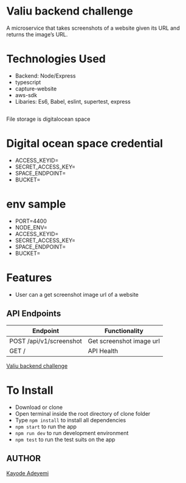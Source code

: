 # Valiu backend challenge

A microservice that takes screenshots of a website given its URL and returns the image’s URL.

# Technologies Used

- Backend: Node/Express
- typescript
- capture-website
- aws-sdk
- Libaries: Es6, Babel, eslint, supertest, express

##

File storage is digitalocean space

# Digital ocean space credential

- ACCESS_KEYID=
- SECRET_ACCESS_KEY=
- SPACE_ENDPOINT=
- BUCKET=

# env sample

- PORT=4400
- NODE_ENV=
- ACCESS_KEYID=
- SECRET_ACCESS_KEY=
- SPACE_ENDPOINT=
- BUCKET=

# Features

- User can a get screenshot image url of a website

## API Endpoints

| Endpoint                | Functionality            |
| ----------------------- | ------------------------ |
| POST /api/v1/screenshot | Get screenshot image url |
| GET /                   | API Health               |

[Valiu backend challenge](https://documenter.getpostman.com/view/10646382/TVev44uP)

# To Install

- Download or clone
- Open terminal inside the root directory of clone folder
- Type `npm install` to install all dependencies
- `npm start` to run the app
- `npm run dev` to run development environment
- `npm test` to run the test suits on the app

## AUTHOR

[Kayode Adeyemi](https://github.com/karosi12)
